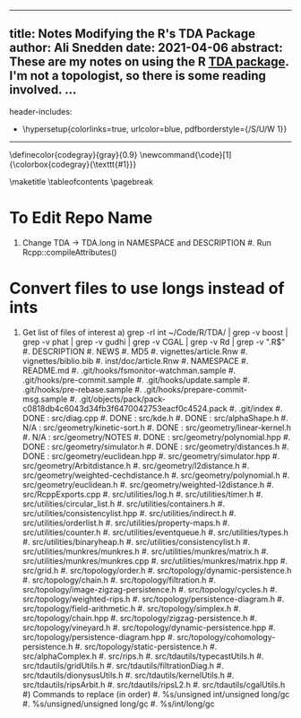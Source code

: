 <!--
Compile :
    pandoc -f markdown notes/notes.md -t latex -o notes.pdf

Notes:
    1. http://lierdakil.github.io/pandoc-crossref/
-->


<!--
    YAML section
-->
---
title: Notes Modifying the R's TDA Package
author: Ali Snedden
date: 2021-04-06
abstract: These are my notes on using the R [TDA package](https://cran.r-project.org/web/packages/TDA/vignettes/article.pdf). I'm not a topologist, so there is some reading involved.
...
---
header-includes:
  - \hypersetup{colorlinks=true,
            urlcolor=blue,
            pdfborderstyle={/S/U/W 1}}
---
\definecolor{codegray}{gray}{0.9}
\newcommand{\code}[1]{\colorbox{codegray}{\texttt{#1}}}

\maketitle
\tableofcontents
\pagebreak

To Edit Repo Name
==================================
1. Change TDA -> TDA.long in NAMESPACE and DESCRIPTION
#. Run Rcpp::compileAttributes()


Convert files to use longs instead of ints 
==================================
1. Get list of files of interest
    a) grep -rl int ~/Code/R/TDA/ | grep -v boost | grep -v phat | grep -v gudhi | grep -v CGAL | grep -v Rd | grep -v "\.R$"
        #. DESCRIPTION
        #. NEWS
        #. MD5
        #. vignettes/article.Rnw
        #. vignettes/biblio.bib
        #. inst/doc/article.Rnw
        #. NAMESPACE
        #. README.md
        #. .git/hooks/fsmonitor-watchman.sample
        #. .git/hooks/pre-commit.sample
        #. .git/hooks/update.sample
        #. .git/hooks/pre-rebase.sample
        #. .git/hooks/prepare-commit-msg.sample
        #. .git/objects/pack/pack-c0818db4c6043d34fb3f6470042753eacf0c4524.pack
        #. .git/index
        #. DONE : src/diag.cpp
        #. DONE : src/kde.h
        #. DONE : src/alphaShape.h
        #. N/A  : src/geometry/kinetic-sort.h
        #. DONE : src/geometry/linear-kernel.h
        #. N/A  : src/geometry/NOTES
        #. DONE : src/geometry/polynomial.hpp
        #. DONE : src/geometry/simulator.h
        #. DONE : src/geometry/distances.h
        #. DONE : src/geometry/euclidean.hpp
        #. src/geometry/simulator.hpp
        #. src/geometry/Arbitdistance.h
        #. src/geometry/l2distance.h
        #. src/geometry/weighted-cechdistance.h
        #. src/geometry/polynomial.h
        #. src/geometry/euclidean.h
        #. src/geometry/weighted-l2distance.h
        #. src/RcppExports.cpp
        #. src/utilities/log.h
        #. src/utilities/timer.h
        #. src/utilities/circular_list.h
        #. src/utilities/containers.h
        #. src/utilities/consistencylist.hpp
        #. src/utilities/indirect.h
        #. src/utilities/orderlist.h
        #. src/utilities/property-maps.h
        #. src/utilities/counter.h
        #. src/utilities/eventqueue.h
        #. src/utilities/types.h
        #. src/utilities/binaryheap.h
        #. src/utilities/consistencylist.h
        #. src/utilities/munkres/munkres.h
        #. src/utilities/munkres/matrix.h
        #. src/utilities/munkres/munkres.cpp
        #. src/utilities/munkres/matrix.hpp
        #. src/grid.h
        #. src/topology/order.h
        #. src/topology/dynamic-persistence.h
        #. src/topology/chain.h
        #. src/topology/filtration.h
        #. src/topology/image-zigzag-persistence.h
        #. src/topology/cycles.h
        #. src/topology/weighted-rips.h
        #. src/topology/persistence-diagram.h
        #. src/topology/field-arithmetic.h
        #. src/topology/simplex.h
        #. src/topology/chain.hpp
        #. src/topology/zigzag-persistence.h
        #. src/topology/vineyard.h
        #. src/topology/dynamic-persistence.hpp
        #. src/topology/persistence-diagram.hpp
        #. src/topology/cohomology-persistence.h
        #. src/topology/static-persistence.h
        #. src/alphaComplex.h
        #. src/rips.h
        #. src/tdautils/typecastUtils.h
        #. src/tdautils/gridUtils.h
        #. src/tdautils/filtrationDiag.h
        #. src/tdautils/dionysusUtils.h
        #. src/tdautils/kernelUtils.h
        #. src/tdautils/ripsArbit.h
        #. src/tdautils/ripsL2.h
        #. src/tdautils/cgalUtils.h
    #) Commands to replace (in order)
        #. %s/unsigned int/unsigned long/gc
        #. %s/unsigned/unsigned long/gc
        #. %s/int/long/gc
